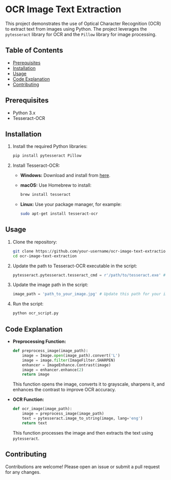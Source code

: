 # OCR Image Text Extraction

This project demonstrates the use of Optical Character Recognition (OCR) to extract text from images using Python. The project leverages the `pytesseract` library for OCR and the `Pillow` library for image processing.

## Table of Contents

- [Prerequisites](#prerequisites)
- [Installation](#installation)
- [Usage](#usage)
- [Code Explanation](#code-explanation)
- [Contributing](#contributing)

## Prerequisites

- Python 3.x
- Tesseract-OCR

## Installation

1. Install the required Python libraries:

    ```bash
    pip install pytesseract Pillow
    ```

2. Install Tesseract-OCR:
    - **Windows:** Download and install from [here](https://github.com/UB-Mannheim/tesseract/wiki).
    - **macOS:** Use Homebrew to install:

      ```bash
      brew install tesseract
      ```

    - **Linux:** Use your package manager, for example:

      ```bash
      sudo apt-get install tesseract-ocr
      ```

## Usage

1. Clone the repository:

    ```bash
    git clone https://github.com/your-username/ocr-image-text-extraction.git
    cd ocr-image-text-extraction
    ```

2. Update the path to Tesseract-OCR executable in the script:

    ```python
    pytesseract.pytesseract.tesseract_cmd = r'/path/to/tesseract.exe' # Update this path for your computer
    ```

3. Update the image path in the script:

    ```python
    image_path = 'path_to_your_image.jpg' # Update this path for your image
    ```

4. Run the script:

    ```bash
    python ocr_script.py
    ```

## Code Explanation

- **Preprocessing Function:**

    ```python
    def preprocess_image(image_path):
        image = Image.open(image_path).convert('L')
        image = image.filter(ImageFilter.SHARPEN)
        enhancer = ImageEnhance.Contrast(image)
        image = enhancer.enhance(2)
        return image
    ```

    This function opens the image, converts it to grayscale, sharpens it, and enhances the contrast to improve OCR accuracy.

- **OCR Function:**

    ```python
    def ocr_image(image_path):
        image = preprocess_image(image_path)
        text = pytesseract.image_to_string(image, lang='eng')
        return text
    ```

    This function processes the image and then extracts the text using `pytesseract`.

## Contributing

Contributions are welcome! Please open an issue or submit a pull request for any changes.
